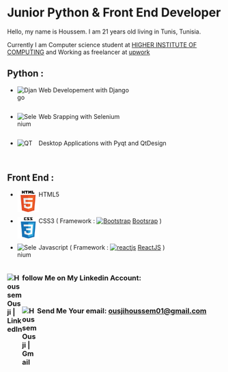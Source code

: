 # Junior Python & Front End Developer

Hello, my name is Houssem. I am 21 years old living in Tunis, Tunisia.

Currently I am Computer science student at [HIGHER INSTITUTE OF COMPUTING](http://www.isi.rnu.tn/) and Working as freelancer at [upwork](https://www.upwork.com/freelancers/~01f1404315d569d5be?viewMode=1)


## Python :
* [<img align="left" alt="Django" width="50px" src="https://eduscol.education.fr/bac-a-sable/contributeurs/django-logo-negative.png/@@images/image.png" />]()Web Developement with Django 

<br />

* [<img align="left" alt="Selenium" width="50px" src="https://user-images.githubusercontent.com/86334640/127400876-3cb2990c-e2bb-4a1c-942c-15f3f59a0026.png" />]()Web Srapping with Selenium

<br/>

* [<img align="left" alt="QT" width="50px" src="https://user-images.githubusercontent.com/86334640/127401070-bb8f6c64-9e89-4dc0-bea8-070edd921c67.png" />]()Desktop Applications with Pyqt and QtDesign

<br />

## Front End :
* [<img align="left" alt="Django" width="50px" src="https://raw.githubusercontent.com/github/explore/80688e429a7d4ef2fca1e82350fe8e3517d3494d/topics/html/html.png" />]()HTML5

<br />

* [<img align="left" alt="Selenium" width="50px" src="https://raw.githubusercontent.com/github/explore/80688e429a7d4ef2fca1e82350fe8e3517d3494d/topics/css/css.png" />]()CSS3 ( Framework : [<img  alt="Bootstrap" width="26px" src="https://cdn.worldvectorlogo.com/logos/bootstrap-4.svg" />]()  [Bootsrap](https://getbootstrap.com/) )



<br/>

* [<img align="left" alt="Selenium" width="50px" src="https://user-images.githubusercontent.com/86334640/127403785-c3e37211-3145-49c8-8f13-f17385b3ac8a.png" />]()Javascript ( Framework : [<img  alt="reactjs" width="26px" src="https://user-images.githubusercontent.com/86334640/127403040-4cc53854-3f2c-439c-a4fa-72e310ac9366.png" />]()  [ReactJS](https://fr.reactjs.org/) )


<br />


<!--
- 🔭 I’m currently a computer science student and Freelancer
- 🌱 I’m currently learning python and frontend Developement
- 👯 I’m looking to contribute more and more
- ⚡ Fun fact: My friends tell me that i'm the lonely one but actually im not alone with my laptop
-->
### follow Me on My Linkedin Account: [<img align="left" alt="Houssem Ousji | LinkedIn" width="35px" src="https://image.flaticon.com/icons/png/512/174/174857.png" />](https://www.linkedin.com/in/ousji-houssem-601532206/)
<br />

### Send Me Your email: [<img align="left" alt="Houssem Ousji | Gmail" width="35px" src="https://image.flaticon.com/icons/png/512/888/888853.png" />]()ousjihoussem01@gmail.com



<br />
